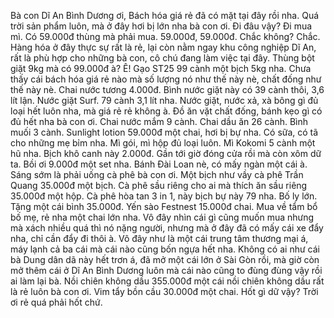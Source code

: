 Bà con Dĩ An Bình Dương ơi, Bách hóa giá rẻ đã có mặt tại đây rồi nha. Quá trời sản phẩm luôn, mà ở đây hơi bị lớn nha bà con ơi. Đi đâu vậy? Đi mua mì. Có 59.000đ thùng mà phải mua. 59.000đ, 59.000đ. Chắc không? Chắc. Hàng hóa ở đây thực sự rất là rẻ, lại còn nằm ngay khu công nghiệp Dĩ An, rất là phù hợp cho những bà con, cô chú đang làm việc tại đây. Thùng bột giặt 9kg mà có 99.000đ à? Ê! Gạo ST25 99 cành một bịch 5kg nha. Chưa thấy cái bách hóa giá rẻ nào mà số lượng nó như thế này nè, chất đống như thế này nè. Chai nước tương 4.000đ. Bình nước giặt này có 39 cành thôi, 3,6 lít lận. Nước giặt Surf. 79 cành 3,1 lít nha. Nước giặt, nước xả, xà bông gì đủ loại hết luôn nha, mà giá rẻ rẻ không à. Đồ ăn vặt chất đống, bánh kẹo gì có đủ hết nha bà con ơi. Chai nước mắm 9 cành. Chai dầu ăn 26 cành. Bình muối 3 cành. Sunlight lotion 59.000đ một chai, hơi bị bự nha. Có sữa, có tã cho những mẹ bỉm nha. Mì gói, mì hộp đủ loại luôn. Mì Kokomi 5 cành một hũ nha. Bịch khô canh này 2.000đ. Gần tới giờ đóng cửa rồi mà còn xôm dữ ta. Bồi ơi 9.000đ một set nha. Bánh Đài Loan nè, có mấy ngàn một cái à. Sáng sớm là phải uống cà phê bà con ơi. Một bịch như vầy cà phê Trần Quang 35.000đ một bịch. Cà phê sầu riêng cho ai mà thích ăn sầu riêng 35.000đ một hộp. Cà phê hòa tan 3 in 1, này bịch bự này 79 nha. Bố ly lớn. Tặng một cái bình 35.000đ. Yến sào Festnest 15.000đ chai. Mua về tẩm bổ bố mẹ, rẻ nha một chai lớn nha. Vô đây nhìn cái gì cũng muốn mua nhưng mà xách nhiều quá thì nó nặng người, nhưng mà ở đây đã có mấy cái xe đẩy nha, chỉ cần đẩy đi thôi à. Vô đây như là một cái trung tâm thương mại á, máy lạnh cả ba cái mà cái nào cũng bốn ngựa hết nha. Không có ai như cái bà Dung dân dã này hết trơn á, đã mở một cái lớn ở Sài Gòn rồi, mà giờ còn mở thêm cái ở Dĩ An Bình Dương luôn mà cái nào cũng to đùng đùng vậy rồi ai làm lại bà. Nồi chiên không dầu 355.000đ một cái nồi chiên không dầu rất là rẻ luôn bà con ơi. Vim tẩy bồn cầu 30.000đ một chai. Hốt gì dữ vậy? Trời ơi rẻ quá phải hốt chứ.